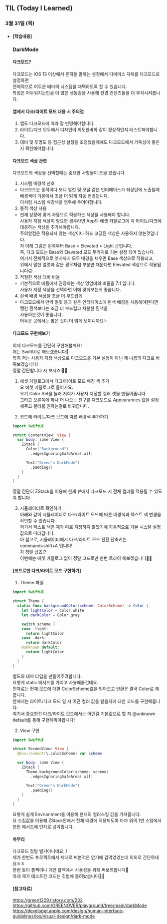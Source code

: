 ## TIL (Today I Learned)

### 3월 31일 (목)   

- #### [학습내용] 
  ### DarkMode    
  
  #### 다크모드?
  다크모드는 iOS 13 이상에서 흔히들 말하는 설정에서 디바이스 자체를 다크모드로 설정하면   
  전체적으로 어두운 테마의 시스템을 채택하도록 할 수 있습니다.   
  특징은 어두워지는만큼 더 많은 생동감을 사용해 전경 컨텐츠들을 더 부각시켜줍니다.   

  #### 앱에서 다크/라이트 모드 대응 시 주의점   
  1. 앱도 다크모드에 따라 잘 반영해야합니다.   
  2. 라이트/다크 모두에서 디자인이 의도한바와 같이 정상적인지 테스트해야합니다.   
  3. 대비 및 투명도 등 접근성 설정을 조정했을때에도 다크모드에서 가독성이 좋은지 확인해야합니다.    

  #### 다크모드 색상 관련    
  다크모드의 색상을 선택할때는 중요한 사항들이 조금 있습니다.    
  1. 시스템 배경색 선호    
    - 다크모드는 동적이다 보니 얼럿 및 모달 같은 인터페이스가 최상단에 노출될때 배경색이 기본에서 조금 더 밝게 자동 변경됩니다.    
  이처럼 시스템 배경색을 염두해 두어야합니다.    
  2. 동적 색상 사용    
    - 현재 상황에 맞게 자동으로 적응하는 색상을 사용해야 합니다.   
      사용자 지정 색상이 필요한 경우라면 App의 에셋 카탈로그에 각 라이트/다크에 대응하는 색상을 추가해야합니다.   
      주의할점은 적용되지 않는 색상이나 하드 코딩된 색상은 사용하지 않는것입니다.   
      자 아래 그림은 왼쪽부터 Base > Elevated > Light 순입니다,   
      즉, 다크 모드는 Base와 Elevated 모드 두가지로 기본 설정 되어 있습니다.   
      여기서 전체적으로 엣지까지 모두 배경을 채우면 Base 색상으로 적용되고,   
      위에서 말한 얼럿과 같은 경우처럼 부분만 채운다면 Elevated 색상으로 적용됩니다🙃   

  3. 적절한 색상 대비 비율   
    - 기본적으로 애플에서 권장하는 색상 명암비의 비율을 7:1 입니다.    
      사용자 지정 색상을 선택하면 이에 맞춰보는게 좋습니다.   
  4. 흰색 배경 색상을 조금 더 부드럽게    
    - 다크모드에서 만약 얼럿 등과 같은 인터페이스에 흰색 배경을 사용해야한다면 쨍한 흰색보다는 조금 더 부드럽고 차분한 흰색을   
      사용하는것이 좋습니다.   
      어두운 곳에서는 밝은 것이 더 밝게 보이니까요✨   

  #### 다크모드 구현해보기   
  이제 다크모드를 간단히 구현해볼께요!   
  저는 SwiftUI로 해보겠습니다🙌   
  특히 저는 사용자 지정 색상으로 다크모드를 기본 설정이 아닌 제 나름의 다크로 바꿔보겠습니다!   
  정말 간단합니다 자 보시죠!🙋🏻   

  1. 에셋 카탈로그에서 다크/라이트 모드 배경 색 추가   
  요 에셋 카탈로그로 들어가요.    
  요기 Color Set을 눌러 저희가 사용자 지정할 컬러 셋을 만들어줍니다.    
  그리고 오른쪽에 하나 더 나오는 친구를 다크모드로 Appearances 값을 설정해주고 컬러를 원하는걸로 바꿔줍니다.   

  2. 코드에 라이트/다크 모드에 따른 배경색 추가하기   
  ```swift
  import SwiftUI
  
  struct ContentView: View {
    var body: some View {
      ZStack {
        Color("Background")
          .edgesIgnoringSafeArea(.all)
  
        Text("Green's DarkMode")
          .padding()
      }
    }
  }
  ```
  정말 간단히 ZStack을 이용해 현재 뷰에서 다크모드 시 전체 컬러를 적용될 수 있도록 합니다.    

  3. 시뮬레이터로 확인하기    
  아래와 같이 시뮬레이터로 다크/라이트 모드에 따른 배경색과 텍스트 색 변경을 확인할 수 있습니다.   
  저기서 텍스트 색은 제가 따로 지정하지 않았기에 자동적으로 기본 시스템 설정값으로 따라갑니다.   
  아 참고로, 시뮬레이터에서 다크/라이트 모드 전환 단축키는 command+shift+A 입니다!    
  자 정말 쉽죠!?    
  이번에는 에셋 카탈로그 없이 정말 코드로만 한번 트라이 해보겠습니다🏃🏻   
  
  #### [코드로만 다크/라이트 모드 구현하기]   

  1. Theme 파일    
  ```swift
  import SwiftUI
  
  struct Theme {
    static func backgroundColor(scheme: ColorScheme) -> Color {
      let lightColor = Color.white
      let darkColor = Color.gray
  
      switch scheme {
      case .light:
        return lightColor
      case .dark:
        return darkColor
      @unknown default:
        return lightColor
      }
    }
  }
  ```
  별도의 테마 타입을 만들어주려합니다.   
  요렇게 static 메서드를 가지고 사용해줄건데요.   
  인자로는 현재 모드에 대한 ColorScheme값을 받아오고 반환은 결국 Color로 해줍니다.   
  안에서는 라이트/다크 모드 일 시 어떤 컬러 값을 뱉을지에 대한 코드를 구현해줍니다.   
  여기서 중요한건 다크/라이트 모드에서는 어떤걸 기본값으로 할 지 @unknown default를 통해 구현해줘야합니다!   

  2. View 구현    
  ```swift
  import SwiftUI
  
  struct SecondView: View {
    @Environment(\.colorScheme) var scheme
  
    var body: some View {
      ZStack {
        Theme.backgroundColor(scheme: scheme)
          .edgesIgnoringSafeArea(.all)
  
        Text("Green's DarkMode")
          .padding()
      }
    }
  }
  ```
  요렇게 쉽게 Envrionment를 이용해 현재의 컬러스킴 값을 가져옵니다.   
  요 스킴값을 이용해 ZStack안에서 전체 배경에 적용되도록 아까 위의 1번 스텝에서 만든 메서드에 인자로 넘겨줍니다.   

  #### 마무리   
  다크모드 정말 별거아니네요..!   
  제가 한번도 프로젝트에서 제대로 써본적은 없기에 겁먹었었는데 의외로 간단하네요ㅎㅎ   
  한번 토이 플젝이나 개인 플젝에서 사용성을 위해 써보려합니다🙌   
  아래 제가 테스트한 코드는 깃헙에 올려놨습니다🙋🏻   

  #### [참고자료]    
  
  https://green1229.tistory.com/232   
  https://github.com/GREENOVER/playground/tree/main/darkMode    
  https://developer.apple.com/design/human-interface-guidelines/ios/visual-design/dark-mode   